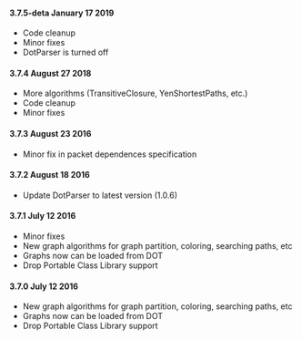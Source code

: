 #### 3.7.5-deta January 17 2019
* Code cleanup 
* Minor fixes
* DotParser is turned off

#### 3.7.4 August 27 2018
* More algorithms (TransitiveClosure, YenShortestPaths, etc.)
* Code cleanup 
* Minor fixes

#### 3.7.3 August 23 2016
* Minor fix in packet dependences specification

#### 3.7.2 August 18 2016
* Update DotParser to latest version (1.0.6)

#### 3.7.1 July 12 2016
* Minor fixes
* New graph algorithms for graph partition, coloring, searching paths, etc
* Graphs now can be loaded from DOT
* Drop Portable Class Library support

#### 3.7.0 July 12 2016
* New graph algorithms for graph partition, coloring, searching paths, etc
* Graphs now can be loaded from DOT
* Drop Portable Class Library support